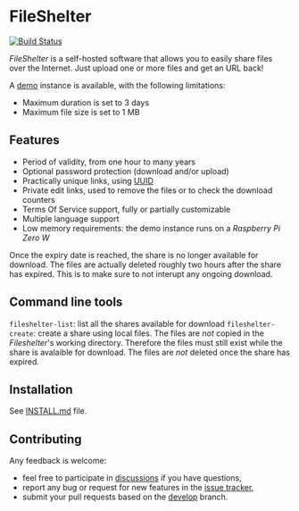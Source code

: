 # FileShelter

[![Build Status](https://travis-ci.org/epoupon/fileshelter.svg?branch=master)](https://travis-ci.org/epoupon/fileshelter)

_FileShelter_ is a self-hosted software that allows you to easily share files over the Internet.
Just upload one or more files and get an URL back!

A [demo](http://fileshelter.demo.poupon.io) instance is available, with the following limitations:
- Maximum duration is set to 3 days
- Maximum file size is set to 1 MB

## Features
- Period of validity, from one hour to many years
- Optional password protection (download and/or upload)
- Practically unique links, using [UUID](https://fr.wikipedia.org/wiki/Universal_Unique_Identifier)
- Private edit links, used to remove the files or to check the download counters
- Terms Of Service support, fully or partially customizable
- Multiple language support
- Low memory requirements: the demo instance runs on a _Raspberry Pi Zero W_

Once the expiry date is reached, the share is no longer available for download. The files are actually deleted roughly two hours after the share has expired. This is to make sure to not interupt any ongoing download.

## Command line tools
`fileshelter-list`: list all the shares available for download
`fileshelter-create`: create a share using local files. The files are _not_ copied in the _Fileshelter_'s working directory. Therefore the files must still exist while the share is avalaible for download. The files are _not_ deleted once the share has expired.

## Installation

See [INSTALL.md](INSTALL.md) file.

## Contributing

Any feedback is welcome:
* feel free to participate in [discussions](https://github.com/epoupon/fileshelter/discussions) if you have questions,
* report any bug or request for new features in the [issue tracker](https://github.com/epoupon/fileshelter/issues),
* submit your pull requests based on the [develop](../../tree/develop) branch.

